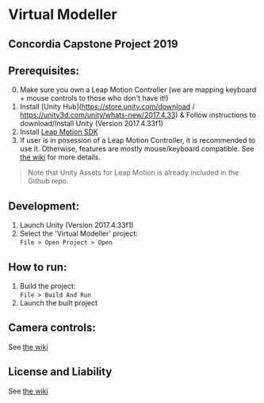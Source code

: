 # Virtual Modeller
Concordia Capstone Project 2019
----------------------------
## Prerequisites:

0. Make sure you own a Leap Motion Controller (we are mapping keyboard + mouse controls to those who don't have it!)
1. Install [Unity Hub](https://store.unity.com/download / https://unity3d.com/unity/whats-new/2017.4.33) & Follow instructions to download/Install Unity (Version 2017.4.33f1)
2. Install [Leap Motion SDK](https://warehouse.leapmotion.com/apps/4621/download)
3. If user is in posession of a Leap Motion Controller, it is recommended to use it. Otherwise, features are mostly mouse/keyboard compatible. See [the wiki](https://github.com/LHuss/capstone/wiki/Controls) for more details.
>  Note that Unity Assets for Leap Motion is already included in the Github repo.

## Development:

1. Launch Unity (Version 2017.4.33f1)
2. Select the 'Virtual Modeller' project:\
`File > Open Project > Open` 

## How to run:
1. Build the project:\
`File > Build And Run`
2. Launch the built project


## Camera controls:
See [the wiki](https://github.com/LHuss/capstone/wiki/User-Manual)

## License and Liability
See [the wiki](https://github.com/LHuss/capstone/wiki/License-and-Liability)

